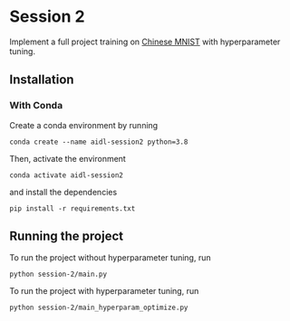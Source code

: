 # Session 2
Implement a full project training on [Chinese MNIST](https://www.kaggle.com/gpreda/chinese-mnist) with hyperparameter tuning.
## Installation
### With Conda
Create a conda environment by running
```
conda create --name aidl-session2 python=3.8
```
Then, activate the environment
```
conda activate aidl-session2
```
and install the dependencies
```
pip install -r requirements.txt
```
## Running the project

To run the project without hyperparameter tuning, run
```
python session-2/main.py
```

To run the project with hyperparameter tuning, run
```
python session-2/main_hyperparam_optimize.py
```
